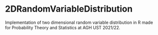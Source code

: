 # 2DRandomVariableDistribution
Implementation of two dimensional random variable distribution in R made for Probability Theory and Statistics at AGH UST 2021/22.
